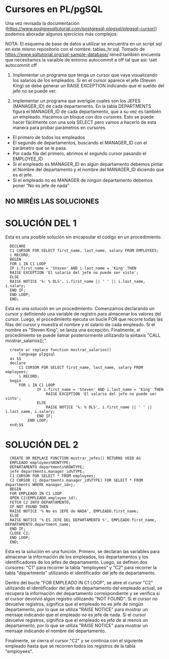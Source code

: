 # Cursores en PL/pgSQL

Una vez revisada la documentación (https://www.postgresqltutorial.com/postgresql-plpgsql/plpgsql-cursor/) podemos aboradar algunos ejercicios más complejos:

NOTA: El esquema de base de datos a utilizar se encuentra en un script sql en este mismo repositorio con el nombre: tablas_hr.sql. Tomado de https://www.sqltutorial.org/sql-sample-database/ tened también encuenta que necesitamos la varaible de entorno autocommit a off tal que así: \set autocommit off

1. Implementar un programa que tenga un cursor que vaya visualizando los salarios de los empleados. Si en el cursor aparece el jefe (Steven King) se debe generar un RAISE EXCEPTION indicando que el sueldo del jefe no se puede ver.

2. Implementar un programa  que averigüe cuales son los JEFES (MANAGER_ID) de cada departamento. En la tabla DEPARTMENTS figura el MANAGER_ID de cada departamento, que a su vez es también un empleado. Hacemos un bloque con dos cursores. Esto se puede hacer fácilmente con una sola SELECT pero vamos a hacerlo de esta manera para probar parámetros en cursores. 

* El primero de todos los empleados
* El segundo de departamentos, buscando el MANAGER_ID con el parámetro que se le pasa.
* Por cada fila del primero, abrimos el segundo cursor pasando el EMPLOYEE_ID
* Si el empleado es MANAGER_ID en algún departamento debemos pintar el Nombre del departamento y el nombre del MANAGER_ID diciendo que es el jefe.
* Si el empleado no es MANAGER de ningún departamento debemos poner “No es jefe de nada”

## NO MIRÉIS LAS SOLUCIONES

# SOLUCIÓN DEL 1

Esta es una posible solución sin encapsular el código en un procedimiento.

      DECLARE
      C1 CURSOR FOR SELECT first_name, last_name, salary FROM EMPLOYEES;
      i RECORD;
      BEGIN
      FOR i IN C1 LOOP
      IF i.first_name = 'Steven' AND i.last_name = 'King' THEN
      RAISE EXCEPTION 'El salario del jefe no puede ser visto';
      ELSE
      RAISE NOTICE '%: % DLS', i.first_name || ' ' || i.last_name, i.salary;
      END IF;
      END LOOP;
      END;

Esta es una solución en un procedimiento. Comenzamos declarando un cursor y definiendo una variable de registro para almacenar los valores del cursor. Luego, el procedimiento ejecuta un bucle FOR que recorre todas las filas del cursor y muestra el nombre y el salario de cada empleado. Si el nombre es "Steven King", se lanza una excepción. Finalmente, el procedimiento se puede llamar posteriormente utilizando la sintaxis "CALL mostrar_salarios();".

      create or replace function mostrar_salarios()
          language plpgsql
      as $$
      declare
          C1 CURSOR FOR SELECT first_name, last_name, salary FROM employees;
          i RECORD;
      begin
          FOR i IN C1 LOOP
                  IF i.first_name = 'Steven' AND i.last_name = 'King' THEN
                      RAISE EXCEPTION 'El salario del jefe no puede ser visto';
                  ELSE
                      RAISE NOTICE '%: % DLS', i.first_name || ' ' || i.last_name, i.salary;
                  END IF;
              END LOOP;
      end;$$


# SOLUCIÓN DEL 2

      CREATE OR REPLACE FUNCTION mostrar_jefes() RETURNS VOID AS
      EMPLEADO employees%ROWTYPE;
      DEPARTAMENTO departments%ROWTYPE;
      jefe departments.manager_id%TYPE;
      C1 CURSOR FOR SELECT * FROM employees;
      C2 CURSOR (j departments.manager_id%TYPE) FOR SELECT * FROM departments WHERE manager_id=j;
      BEGIN
      FOR EMPLEADO IN C1 LOOP
      OPEN C2(EMPLEADO.employee_id);
      FETCH C2 INTO DEPARTAMENTO;
      IF NOT FOUND THEN
      RAISE NOTICE '% No es JEFE de NADA', EMPLEADO.first_name;
      ELSE
      RAISE NOTICE '% ES JEFE DEL DEPARTAMENTO %', EMPLEADO.first_name, DEPARTAMENTO.department_name;
      END IF;
      CLOSE C2;
      END LOOP;
      END;


Esta es la solución en una función. Primero, se declaran las variables para almacenar la información de los empleados, los departamentos y los identificadores de los jefes de departamento. Luego, se definen dos cursores: "C1" para recorrer la tabla "employees" y "C2" para recorrer la tabla "departments" utilizando el identificador del jefe de departamento.

Dentro del bucle "FOR EMPLEADO IN C1 LOOP", se abre el cursor "C2" utilizando el identificador del jefe de departamento del empleado actual, se recupera la información del departamento correspondiente y se verifica si el cursor devolvió algún registro utilizando "NOT FOUND". Si el cursor no devuelve registros, significa que el empleado no es jefe de ningún departamento, por lo que se utiliza "RAISE NOTICE" para mostrar un mensaje indicando que el empleado no es jefe de nada. Si el cursor devuelve registros, significa que el empleado es jefe de al menos un departamento, por lo que se utiliza "RAISE NOTICE" para mostrar un mensaje indicando el nombre del departamento.

Finalmente, se cierra el cursor "C2" y se continúa con el siguiente empleado hasta que se recorren todos los registros de la tabla "employees".
